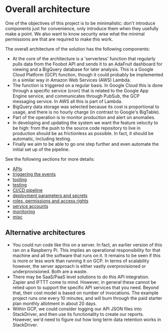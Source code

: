 <!---
your comment goes here
alternate approaches (building a server, etc).
do structured logging to Stackdriver

risk based approach.
what is the development workflow (edit -> local test -> GCF test-> prod)

next level: generate the project and its contents, including the logging.
-->

# Overall architecture
One of the objectives of this project is to be minimalistic: don't introduce
components just for convenience, only introduce them when they usefully make a point.
We also want to know security wise what the minimal permissions are that are required to make this work.

The overall architecture of the solution has the following components:
- At the core of the architecture is a 'serverless' function that regularly pulls data from the
Foobot API and sends it to an AdaFruit dashboard for viewing and a BigQuery database
for later analysis. This is a Google Cloud Platform (GCP) function, though it could probably
be implemented in a similar way in Amazon Web Services (AWS) Lambda.
- The function is triggered on a regular basis. In Google Cloud this is done
through a specific service (cron) that is related to the Google App Engine service,
and communicates through PubSub, the GCP messaging service.
In AWS all this is part of Lambda.
- BigQuery data storage was selected because its cost is proportional to usage, and there is
no hourly charge (in contrast to Google's BigTable).
- Part of the operation is to monitor production and alert on anomalies.
- In developing and updating the system we want the feature velocity to be high:
from the push to the source code repository to live in production should be as frictionless
as possible. In fact, it should be automatic, including testing.
- Finally we aim to be able to go one step further and even automate the initial set up
of the pipeline.

See the following sections for more details:
* [APIs](txt/apis.md)
* [triggering the events](txt/cron.md)
* [tooling](txt/tooling.md)
* [testing](txt/testing.md)
* [CI/CD pipeline](txt/cicd.md)
* [deployment parameters and secrets](txt/deploymentparams.md)
* [roles, permissions and access rights](txt/rights.md)
* [service accounts](txt/serviceaccount.md)
* [monitoring](txt/monitoring.md)
* [misc](txt/misc.md)

## Alternative architectures
* You could run code like this on a server. In fact, an earlier version of this ran on a Raspberry Pi.
This implies an
operational responsibility for that machine and all the software that runs
on it. It remains to be seen if this is more or less work than running it on GCP.
In terms of scalability however, the server approach is either vastly
overprovisioned or underprovisioned. Both are a waste.
* There may be SaaS/PaaS level solutions to do this API integration.
Zapier and IFTTT come to mind. However, in general these cannot be relied upon
to support the specific API services that you need.
Beyond that, their cost model is based on number of invocations.
The example project runs one every 10 minutes, and will burn through the paid
starter plan monthly allotment in about 20 days.  
* Within GCP, we could consider logging our API JSON files into StackDriver, and then use its functionality to create our reports.
However, we'd need to
figure out how long term data retention works in StackDriver.
